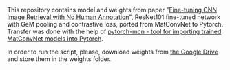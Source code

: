 This repository contains model and weights from paper "[Fine-tuning CNN Image Retrieval with No Human Annotation](http://cmp.felk.cvut.cz/~radenfil/publications/Radenovic-TPAMI18.pdf)", ResNet101 fine-tuned network with GeM pooling and contrastive loss, ported from MatConvNet to Pytorch. Transfer was done with the help of [pytorch-mcn - tool for importing trained MatConvNet models into Pytorch](https://github.com/albanie/pytorch-mcn).

In order to run the script, please, download weights from [the Google Drive](https://drive.google.com/open?id=1l34OJrHueu_1ZKVNl_IbX4PlbV4f-1Ue) and store them in the weights folder.
